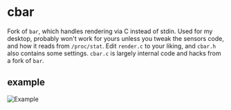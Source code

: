 # cbar

Fork of `bar`, which handles rendering via C instead of stdin. Used for my desktop, probably won't work for yours unless you tweak the sensors code, and how it reads from `/proc/stat`. Edit `render.c` to your liking, and `cbar.h` also contains some settings. `cbar.c` is largely internal code and hacks from a fork of `bar`.

## example
![Example](https://i.imgur.com/XFCePYv.png)